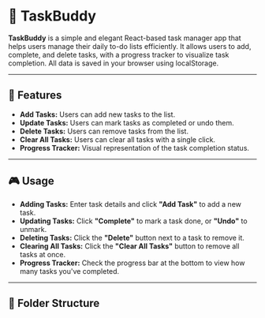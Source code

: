 # 📝 TaskBuddy

**TaskBuddy** is a simple and elegant React-based task manager app that helps users manage their daily to-do lists efficiently. It allows users to add, complete, and delete tasks, with a progress tracker to visualize task completion. All data is saved in your browser using localStorage.

---

## 🚀 Features

- **Add Tasks:** Users can add new tasks to the list.
- **Update Tasks:** Users can mark tasks as completed or undo them.
- **Delete Tasks:** Users can remove tasks from the list.
- **Clear All Tasks:** Users can clear all tasks with a single click.
- **Progress Tracker:** Visual representation of the task completion status.

---

## 🎮 Usage

- **Adding Tasks:** Enter task details and click **"Add Task"** to add a new task.
- **Updating Tasks:** Click **"Complete"** to mark a task done, or **"Undo"** to unmark.
- **Deleting Tasks:** Click the **"Delete"** button next to a task to remove it.
- **Clearing All Tasks:** Click the **"Clear All Tasks"** button to remove all tasks at once.
- **Progress Tracker:** Check the progress bar at the bottom to view how many tasks you've completed.

---

## 📁 Folder Structure

